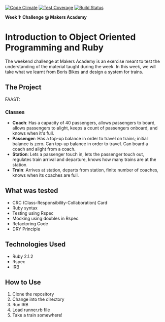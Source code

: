 [![Code Climate](https://codeclimate.com/github/zrasool88/FAAST/badges/gpa.svg)](https://codeclimate.com/github/zrasool88/FAAST) [![Test Coverage](https://codeclimate.com/github/zrasool88/FAAST/badges/coverage.svg)](https://codeclimate.com/github/zrasool88/FAAST) [![Build Status](https://travis-ci.org/zrasool88/FAAST.svg)](https://travis-ci.org/zrasool88/FAAST) 

**Week 1: Challenge @ Makers Academy**

# Introduction to Object Oriented Programming and Ruby

The weekend challenge at Makers Academy is an exercise meant to test the understanding of the material taught during the week. In this week, we will take what we learnt from Boris Bikes and design a system for trains.

## The Project

FAAST:

### Classes
* **Coach**: Has a capacity of 40 passengers, allows passengers to board, allows passengers to alight, keeps a count of passengers onboard, and knows when it's full.
* **Passenger**: Has a top-up balance in order to travel on trains; initial balance is zero. Can top-up balance in order to travel. Can board a coach and alight from a coach.
* **Station**: Lets a passenger touch in, lets the passenger touch out, regulates train arrival and departure, knows how many trains are at the station.
* **Train**: Arrives at station, departs from station, finite number of coaches, knows when its coaches are full.

## What was tested
* CRC (Class-Responsibility-Collaboration) Card
* Ruby syntax
* Testing using Rspec
* Mocking using doubles in Rspec
* Refactoring Code
* DRY Principle

## Technologies Used
* Ruby 2.1.2
* Rspec
* IRB

## How to Use
1. Clone the repository
2. Change into the directory
3. Run IRB
4. Load runner.rb file
5. Take a train somewhere!
